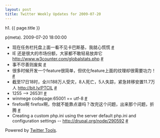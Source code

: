 ```yaml
---
layout: post
title: Twitter Weekly Updates for 2009-07-20
---
```


h1. {{ page.title }} 

p(meta). 2009-07-20 18:00:00

<ul class="aktt_tweet_digest">
	<li>现在任务栏托盘上面一看不见卡巴斯基，我就心慌慌 <a href="http://twitter.com/Joshua_C/statuses/2740065556">#</a></li>
	<li>IE 还是很大的市场份额，大家都不敢轻易放弃它 <a href="http://www.w3counter.com/globalstats.php" rel="nofollow">http://www.w3counter.com/globalstats.php</a> <a href="http://twitter.com/Joshua_C/statuses/2735675893">#</a></li>
	<li>事不尽善则废矣 <a href="http://twitter.com/Joshua_C/statuses/2730924625">#</a></li>
	<li>很多时候开发一个feature很简单，但优化feature上面的纹理却很需要功力！ <a href="http://twitter.com/Joshua_C/statuses/2730895177">#</a></li>
	<li>截至17日18时，全川188万人受灾，8人死亡，5人失踪，紧急转移安置11.7万人 <a href="http://bit.ly/PTCIL" rel="nofollow">http://bit.ly/PTCIL</a> <a href="http://twitter.com/Joshua_C/statuses/2721006265">#</a></li>
	<li>1255 --&gt; 2653!! <a href="http://twitter.com/Joshua_C/statuses/2719752803">#</a></li>
	<li>winmege codepage:65001 == utf-8 <a href="http://twitter.com/Joshua_C/statuses/2716444989">#</a></li>
	<li>firefox啊 firefox啊，你就不能靠点谱吗？改完这个问题，出来那个问题，折腾 <a href="http://twitter.com/Joshua_C/statuses/2702363214">#</a></li>
	<li>Creating a custom php.ini using the server default php.ini and configuration settings -- <a href="http://drupal.org/node/290592" rel="nofollow">http://drupal.org/node/290592</a> <a href="http://twitter.com/Joshua_C/statuses/2629429131">#</a></li>
</ul>
<p class="aktt_credit">Powered by <a href="http://alexking.org/projects/wordpress">Twitter Tools</a>.</p>